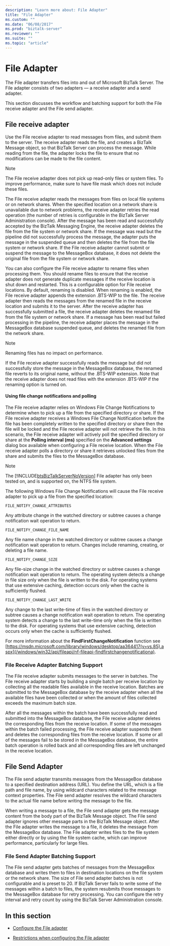 ```yaml
---
description: "Learn more about: File Adapter"
title: "File Adapter"
ms.custom: ""
ms.date: "06/08/2017"
ms.prod: "biztalk-server"
ms.reviewer: ""
ms.suite: ""
ms.topic: "article"
---
```

# File Adapter
The File adapter transfers files into and out of Microsoft BizTalk Server. The File adapter consists of two adapters — a receive adapter and a send adapter.  
  
 This section discusses the workflow and batching support for both the File receive adapter and the File send adapter.  
 
## File receive adapter  
  
Use the File receive adapter to read messages from files, and submit them to the server. The receive adapter reads the file, and creates a BizTalk Message object, so that BizTalk Server can process the message. While reading from the file, the adapter locks the file to ensure that no modifications can be made to the file content.  
  
> [!NOTE] 
> The File receive adapter does not pick up read-only files or system files. To improve performance, make sure to have file mask which does not include these files.  
  
 The File receive adapter reads the messages from files on local file systems or on network shares. When the specified location on a network share is unavailable due to network problems, the receive adapter retries the read operation (the number of retries is configurable in the BizTalk Server Administration console). After the message has been read and successfully accepted by the BizTalk Messaging Engine, the receive adapter deletes the file from the file system or network share. If the message was read but the pipeline did not successfully process the message, the adapter puts the message in the suspended queue and then deletes the file from the file system or network share. If the File receive adapter cannot submit or suspend the message to the MessageBox database, it does not delete the original file from the file system or network share.  
  
 You can also configure the File receive adapter to rename files when processing them. You should rename files to ensure that the receive adapter does not generate duplicate messages if the receive location is shut down and restarted. This is a configurable option for File receive locations. By default, renaming is disabled. When renaming is enabled, the File receive adapter appends the extension .BTS-WIP to the file. The receive adapter then reads the messages from the renamed file in the receive location and submits it to the server. After the receive adapter has successfully submitted a file, the receive adapter deletes the renamed file from the file system or network share. If a message has been read but failed processing in the pipeline, the receive adapter places the message in the MessageBox database suspended queue, and deletes the renamed file from the network share.  
  
> [!NOTE] 
> Renaming files has no impact on performance.  
  
 If the File receive adapter successfully reads the message but did not successfully store the message in the MessageBox database, the renamed file reverts to its original name, without the .BTS-WIP extension. Note that the receive adapter does not read files with the extension .BTS-WIP if the renaming option is turned on.  
  
#### Using file change notifications and polling
  
 The File receive adapter relies on Windows File Change Notifications to determine when to pick up a file from the specified directory or share. If the File receive adapter receives a Windows File Change Notification before the file has been completely written to the specified directory or share then the file will be locked and the File receive adapter will not retrieve the file. In this scenario, the File receive adapter will actively poll the specified directory or share at the **Polling interval (ms)** specified on the **Advanced settings** dialog box available when configuring a File receive location. When the File receive adapter polls a directory or share it retrieves unlocked files from the share and submits the files to the MessageBox database.  
  
> [!NOTE]
>  The [!INCLUDE[btsBizTalkServerNoVersion](../includes/btsbiztalkservernoversion-md.md)] File adapter has only been tested on, and is supported on, the NTFS file system.  
  
 The following Windows File Change Notifications will cause the File receive adapter to pick up a file from the specified location:  
  
 `FILE_NOTIFY_CHANGE_ATTRIBUTES`
  
 Any attribute change in the watched directory or subtree causes a change notification wait operation to return.  
  
 `FILE_NOTIFY_CHANGE_FILE_NAME`  
  
 Any file name change in the watched directory or subtree causes a change notification wait operation to return. Changes include renaming, creating, or deleting a file name.  
  
 `FILE_NOTIFY_CHANGE_SIZE`  
  
 Any file-size change in the watched directory or subtree causes a change notification wait operation to return. The operating system detects a change in file size only when the file is written to the disk. For operating systems that use extensive caching, detection occurs only when the cache is sufficiently flushed.  
  
 `FILE_NOTIFY_CHANGE_LAST_WRITE`  
  
 Any change to the last write-time of files in the watched directory or subtree causes a change notification wait operation to return. The operating system detects a change to the last write-time only when the file is written to the disk. For operating systems that use extensive caching, detection occurs only when the cache is sufficiently flushed.  
  
 For more information about the **FindFirstChangeNotification** function see [https://msdn.microsoft.com/library/windows/desktop/aa364417(v=vs.85).aspx](/windows/win32/api/fileapi/nf-fileapi-findfirstchangenotificationa).  
  
### File Receive Adapter Batching Support
  
 The File receive adapter submits messages to the server in batches. The File receive adapter starts by building a single batch per receive location by collecting all the readable files available in the receive location. Batches are submitted to the MessageBox database by the receive adapter when all the available files have been collected or when the amount of files collected exceeds the maximum batch size.  
  
 After all the messages within the batch have been successfully read and submitted into the MessageBox database, the File receive adapter deletes the corresponding files from the receive location. If some of the messages within the batch failed processing, the File receive adapter suspends them and deletes the corresponding files from the receive location. If some or all of the messages fail to be stored in the MessageBox database, the entire batch operation is rolled back and all corresponding files are left unchanged in the receive location.  
  
## File Send Adapter
  
 The File send adapter transmits messages from the MessageBox database to a specified destination address (URL). You define the URL, which is a file path and file name, by using wildcard characters related to the message context properties. The File send adapter resolves the wildcard characters to the actual file name before writing the message to the file.  
  
 When writing a message to a file, the File send adapter gets the message content from the body part of the BizTalk Message object. The File send adapter ignores other message parts in the BizTalk Message object. After the File adapter writes the message to a file, it deletes the message from the MessageBox database. The File adapter writes files to the file system either directly or by using the file system cache, which can improve performance, particularly for large files.  
  
### File Send Adapter Batching Support
  
 The File send adapter gets batches of messages from the MessageBox database and writes them to files in destination locations on the file system or the network share. The size of File send adapter batches is not configurable and is preset to 20. If BizTalk Server fails to write some of the messages within a batch to files, the system resubmits those messages to the MessageBox database for retry processing. You can configure the retry interval and retry count by using the BizTalk Server Administration console.  
  
 
## In this section  
  
-   [Configure the File adapter](../core/configure-the-file-adapter.md) 
  
-   [Restrictions when configuring the File adapter](../core/restrictions-when-configuring-the-file-adapter.md)
